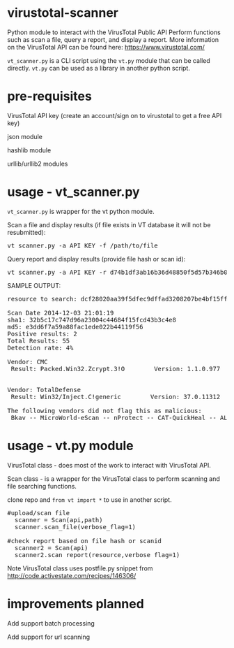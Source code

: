 virustotal-scanner
==================

Python module to interact with the VirusTotal Public API
Perform functions such as scan a file, query a report, and display a report.
More information on the VirusTotal API can be found here: https://www.virustotal.com/

`vt_scanner.py` is a CLI script using the `vt.py` module that can be called directly.
`vt.py` can be used as a library in another python script.

pre-requisites
=====

VirusTotal API key (create an account/sign on to virustotal to get a free API key)

json module

hashlib module

urllib/urllib2 modules

usage - vt_scanner.py
=====

`vt_scanner.py` is wrapper for the vt python module.

Scan a file and display results (if file exists in VT database it will not be resubmitted):

<pre>vt_scanner.py -a API KEY -f /path/to/file</pre> 

Query report and display results (provide file hash or scan id):

<pre>vt_scanner.py -a API KEY -r d74b1df3ab16b36d48850f5d57b346b0</pre> 

SAMPLE OUTPUT:

<pre>
resource to search: dcf28020aa39f5dfec9dffad3208207be4bf15fff20a400b7e7eac0c445e8133

Scan Date 2014-12-03 21:01:19
sha1: 32b5c17c747d96a23004c44684f15fcd43b3c4e8 
md5: e3dd6f7a59a88fac1ede022b44119f56
Positive results: 2
Total Results: 55
Detection rate: 4%

Vendor: CMC 
 Result: Packed.Win32.Zcrypt.3!O        Version: 1.1.0.977    Update: 20141203 


Vendor: TotalDefense 
 Result: Win32/Inject.C!generic        Version: 37.0.11312    Update: 20141203 

The following vendors did not flag this as malicious: 
 Bkav -- MicroWorld-eScan -- nProtect -- CAT-QuickHeal -- ALYac -- Malwarebytes -- VIPRE -- SUPERAntiSpyware -- K7AntiVirus -- K7GW -- TheHacker -- Agnitum -- Cyren -- Symantec -- Norman -- TrendMicro-HouseCall -- Avast -- ClamAV -- Kaspersky -- BitDefender -- NANO-Antivirus -- AegisLab -- Tencent -- Ad-Aware -- Comodo -- F-Secure -- DrWeb -- Zillya -- TrendMicro -- McAfee-GW-Edition -- Sophos -- F-Prot -- Jiangmin -- Avira -- Antiy-AVL -- Kingsoft -- Microsoft -- ViRobot -- AhnLab-V3 -- GData -- ByteHero -- McAfee -- AVware -- VBA32 -- Baidu-International -- Zoner -- ESET-NOD32 -- Rising -- Ikarus -- Fortinet -- AVG -- Panda -- Qihoo-360
</pre>

usage - vt.py module
=====

VirusTotal class - does most of the work to interact with VirusTotal API.

Scan class - is a wrapper for the VirusTotal class to perform scanning and file searching functions.

clone repo and `from vt import *` to use in another script.

<pre>
#upload/scan file
  scanner = Scan(api,path)
  scanner.scan_file(verbose_flag=1)

#check report based on file hash or scanid
  scanner2 = Scan(api)
  scanner2.scan_report(resource,verbose_flag=1)
</pre>

Note VirusTotal class uses postfile.py snippet from http://code.activestate.com/recipes/146306/


improvements planned
=====

Add support batch processing

Add support for url scanning
